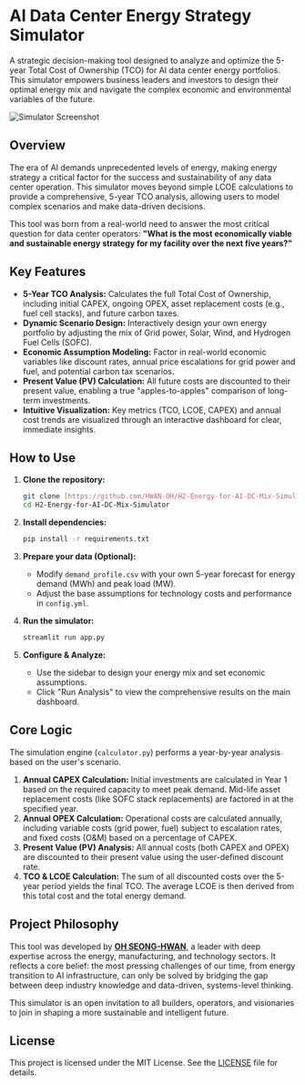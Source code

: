 # AI Data Center Energy Strategy Simulator

A strategic decision-making tool designed to analyze and optimize the 5-year Total Cost of Ownership (TCO) for AI data center energy portfolios. This simulator empowers business leaders and investors to design their optimal energy mix and navigate the complex economic and environmental variables of the future.

![Simulator Screenshot](https://github.com/HWAN-OH/H2-Energy-for-AI-DC-Mix-Simulator/assets/174906093/d385f096-7c39-4d69-a8c4-e40e2b957648)


## Overview

The era of AI demands unprecedented levels of energy, making energy strategy a critical factor for the success and sustainability of any data center operation. This simulator moves beyond simple LCOE calculations to provide a comprehensive, 5-year TCO analysis, allowing users to model complex scenarios and make data-driven decisions.

This tool was born from a real-world need to answer the most critical question for data center operators: **"What is the most economically viable and sustainable energy strategy for my facility over the next five years?"**

## Key Features

- **5-Year TCO Analysis:** Calculates the full Total Cost of Ownership, including initial CAPEX, ongoing OPEX, asset replacement costs (e.g., fuel cell stacks), and future carbon taxes.
- **Dynamic Scenario Design:** Interactively design your own energy portfolio by adjusting the mix of Grid power, Solar, Wind, and Hydrogen Fuel Cells (SOFC).
- **Economic Assumption Modeling:** Factor in real-world economic variables like discount rates, annual price escalations for grid power and fuel, and potential carbon tax scenarios.
- **Present Value (PV) Calculation:** All future costs are discounted to their present value, enabling a true "apples-to-apples" comparison of long-term investments.
- **Intuitive Visualization:** Key metrics (TCO, LCOE, CAPEX) and annual cost trends are visualized through an interactive dashboard for clear, immediate insights.

## How to Use

1.  **Clone the repository:**
    ```bash
    git clone [https://github.com/HWAN-OH/H2-Energy-for-AI-DC-Mix-Simulator.git](https://github.com/HWAN-OH/H2-Energy-for-AI-DC-Mix-Simulator.git)
    cd H2-Energy-for-AI-DC-Mix-Simulator
    ```

2.  **Install dependencies:**
    ```bash
    pip install -r requirements.txt
    ```

3.  **Prepare your data (Optional):**
    - Modify `demand_profile.csv` with your own 5-year forecast for energy demand (MWh) and peak load (MW).
    - Adjust the base assumptions for technology costs and performance in `config.yml`.

4.  **Run the simulator:**
    ```bash
    streamlit run app.py
    ```

5.  **Configure & Analyze:**
    - Use the sidebar to design your energy mix and set economic assumptions.
    - Click "Run Analysis" to view the comprehensive results on the main dashboard.

## Core Logic

The simulation engine (`calculator.py`) performs a year-by-year analysis based on the user's scenario.

1.  **Annual CAPEX Calculation:** Initial investments are calculated in Year 1 based on the required capacity to meet peak demand. Mid-life asset replacement costs (like SOFC stack replacements) are factored in at the specified year.
2.  **Annual OPEX Calculation:** Operational costs are calculated annually, including variable costs (grid power, fuel) subject to escalation rates, and fixed costs (O&M) based on a percentage of CAPEX.
3.  **Present Value (PV) Analysis:** All annual costs (both CAPEX and OPEX) are discounted to their present value using the user-defined discount rate.
4.  **TCO & LCOE Calculation:** The sum of all discounted costs over the 5-year period yields the final TCO. The average LCOE is then derived from this total cost and the total energy demand.

## Project Philosophy

This tool was developed by **[OH SEONG-HWAN](https://www.linkedin.com/in/shoh1224/)**, a leader with deep expertise across the energy, manufacturing, and technology sectors. It reflects a core belief: the most pressing challenges of our time, from energy transition to AI infrastructure, can only be solved by bridging the gap between deep industry knowledge and data-driven, systems-level thinking.

This simulator is an open invitation to all builders, operators, and visionaries to join in shaping a more sustainable and intelligent future.

## License

This project is licensed under the MIT License. See the [LICENSE](LICENSE) file for details.
